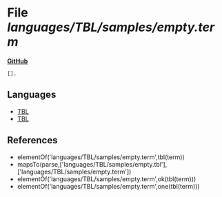 # File _languages/TBL/samples/empty.term_
**[GitHub](https://github.com/softlang/yas/blob/master/languages/TBL/samples/empty.term)**
```
[].
```

## Languages
* [TBL](../languages/TBL.md)
* [TBL](../languages/TBL.md)

## References
* elementOf('languages/TBL/samples/empty.term',tbl(term))
* mapsTo(parse,['languages/TBL/samples/empty.tbl'],['languages/TBL/samples/empty.term'])
* elementOf('languages/TBL/samples/empty.term',ok(tbl(term)))
* elementOf('languages/TBL/samples/empty.term',one(tbl(term)))
